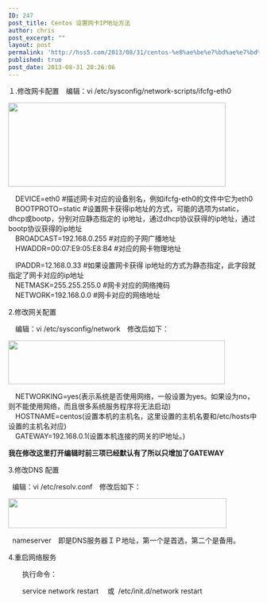 ```yaml
---
ID: 247
post_title: Centos 设置网卡IP地址方法
author: chris
post_excerpt: ""
layout: post
permalink: 'http://hss5.com/2013/08/31/centos-%e8%ae%be%e7%bd%ae%e7%bd%91%e5%8d%a1ip%e5%9c%b0%e5%9d%80%e6%96%b9%e6%b3%95/'
published: true
post_date: 2013-08-31 20:26:06
---
```

<p>１.修改网卡配置　编辑：vi /etc/sysconfig/network-scripts/ifcfg-eth0 <p><img class="alignnone size-full wp-image-2250" src="http://hss5.com/wp-content/uploads/2019/01/2011121213042997.png" width="437" height="169" alt="" /> <p>　DEVICE=eth0 #描述网卡对应的设备别名，例如ifcfg-eth0的文件中它为eth0<br>　BOOTPROTO=static #设置网卡获得ip地址的方式，可能的选项为static，dhcp或bootp，分别对应静态指定的 ip地址，通过dhcp协议获得的ip地址，通过bootp协议获得的ip地址<br>　BROADCAST=192.168.0.255 #对应的子网广播地址<br>　HWADDR=00:07:E9:05:E8:B4 #对应的网卡物理地址 <p>　IPADDR=12.168.0.33 #如果设置网卡获得 ip地址的方式为静态指定，此字段就指定了网卡对应的ip地址<br>　NETMASK=255.255.255.0 #网卡对应的网络掩码<br>　NETWORK=192.168.0.0 #网卡对应的网络地址 <p>2.修改网关配置 <p>　编辑：vi /etc/sysconfig/network　修改后如下：　 <p><img class="alignnone size-full wp-image-2251" src="http://hss5.com/wp-content/uploads/2019/01/2011121213122055.png" width="436" height="88" alt="" /> <p>　NETWORKING=yes(表示系统是否使用网络，一般设置为yes。如果设为no，则不能使用网络，而且很多系统服务程序将无法启动)<br>　HOSTNAME=centos(设置本机的主机名，这里设置的主机名要和/etc/hosts中设置的主机名对应)<br>　GATEWAY=192.168.0.1(设置本机连接的网关的IP地址。) <p><strong>我在修改这里打开编辑时前三项已经默认有了所以只增加了GATEWAY</strong> <p>3.修改DNS 配置 <p>&nbsp; 编辑：vi /etc/resolv.conf　修改后如下：　 <p><img class="alignnone size-full wp-image-2252" src="http://hss5.com/wp-content/uploads/2019/01/2011121213190377.png" width="439" height="60" alt="" /> <p>&nbsp; nameserver　即是DNS服务器ＩＰ地址，第一个是首选，第二个是备用。 <p>4.重启网络服务 <p>　　执行命令： <p>　　service network restart 　或&nbsp; /etc/init.d/network restart